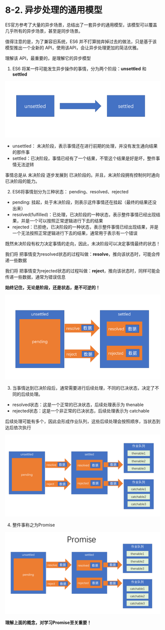 # 8-2. 异步处理的通用模型

ES官方参考了大量的异步场景，总结出了一套异步的通用模型，该模型可以覆盖几乎所有的异步场景，甚至是同步场景。

值得注意的是，为了兼容旧系统，ES6 并不打算抛弃掉过去的做法，只是基于该模型推出一个全新的 API，使用该API，会让异步处理更加的简洁优雅。

理解该 API，最重要的，是理解它的异步模型

1. ES6 将某一件可能发生异步操作的事情，分为两个阶段：**unsettled** 和 **settled**

![](assets/2019-10-18-17-28-30.png)

- unsettled： 未决阶段，表示事情还在进行前期的处理，并没有发生通向结果的那件事
- settled：已决阶段，事情已经有了一个结果，不管这个结果是好是坏，整件事情无法逆转

事情总是从 未决阶段 逐步发展到 已决阶段的。并且，未决阶段拥有控制何时通向已决阶段的能力。

2. ES6将事情划分为三种状态： pending、resolved、rejected

- pending: 挂起，处于未决阶段，则表示这件事情还在挂起（最终的结果还没出来）
- resolved(fulfilled)：已处理，已决阶段的一种状态，表示整件事情已经出现结果，并是一个可以按照正常逻辑进行下去的结果
- rejected：已拒绝，已决阶段的一种状态，表示整件事情已经出现结果，并是一个无法按照正常逻辑进行下去的结果，通常用于表示有一个错误

既然未决阶段有权力决定事情的走向，因此，未决阶段可以决定事情最终的状态！

我们将 把事情变为resolved状态的过程叫做：**resolve**，推向该状态时，可能会传递一些数据

我们将 把事情变为rejected状态的过程叫做：**reject**，推向该状态时，同样可能会传递一些数据，通常为错误信息

**始终记住，无论是阶段，还是状态，是不可逆的！**

![](assets/2019-10-18-18-10-18.png)

3. 当事情达到已决阶段后，通常需要进行后续处理，不同的已决状态，决定了不同的后续处理。

- resolved状态：这是一个正常的已决状态，后续处理表示为 thenable
- rejected状态：这是一个非正常的已决状态，后续处理表示为 catchable

后续处理可能有多个，因此会形成作业队列，这些后续处理会按照顺序，当状态到达后依次执行

![](assets/2019-10-18-18-10-38.png)

4. 整件事称之为Promise

![](assets/2019-10-18-18-15-52.png)

**理解上面的概念，对学习Promise至关重要！**
